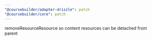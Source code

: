 ```yaml
---
"@coursebuilder/adapter-drizzle": patch
"@coursebuilder/core": patch
---
```


removeResourceResource so content resources can be detached from parent
